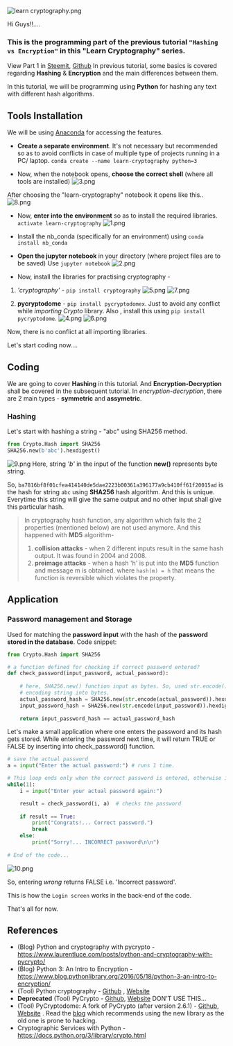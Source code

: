 ![learn cryptography.png](https://res.cloudinary.com/hpiynhbhq/image/upload/v1514338762/m5ifbwspszd0v2ggzvkg.png)

Hi Guys!!....

### This is the programming part of the previous tutorial ```"Hashing vs Encryption"``` in this **"Learn Cryptography"** series.

View Part 1 in [Steemit](https://steemit.com/utopian-io/@abhi3700/learn-cryptography-1-hashing-vs-encryption), [Github](https://github.com/abhi3700/My_Learning_Cryptography-Concepts/blob/master/Basics/1_Hashing_vs_Encryption.md)
In previous tutorial, some basics is covered regarding **Hashing** & **Encryption** and the main differences between them.

In this tutorial, we will be programming using **Python** for hashing any text with different hash algorithms.

## Tools Installation
We will be using [Anaconda](https://anaconda.org/) for accessing the features.
* **Create a separate environment**. It's not necessary but recommended so as to avoid conflicts in case of multiple type of projects running in a PC/ laptop.
```conda create --name learn-cryptography python=3```

* Now, when the notebook opens, **choose the correct shell** (where all tools are installed)
![3.png](https://res.cloudinary.com/hpiynhbhq/image/upload/v1514440688/cqqyfg8xnwpl6t6yppcx.png)

After choosing the "learn-cryptography" notebook it opens like this..
![8.png](https://res.cloudinary.com/hpiynhbhq/image/upload/v1514446363/sjbgykftpford828e6px.png)

* Now, **enter into the environment** so as to install the required libraries.
```activate learn-cryptography```
![1.png](https://res.cloudinary.com/hpiynhbhq/image/upload/v1514340029/pbehpltggcklkrwqw7kn.png)

* Install the nb_conda (specifically for an environment) using 
```conda install nb_conda```

* **Open the jupyter notebook** in your directory (where project files are to be saved)
Use ```jupyter notebook```
![2.png](https://res.cloudinary.com/hpiynhbhq/image/upload/v1514440641/dhavtbakldc99rosrfwf.png)


* Now, install the libraries for practising cryptography - 
1. *'cryptography'* - ```pip install cryptography```
![5.png](https://res.cloudinary.com/hpiynhbhq/image/upload/v1514445842/n5kupoexrgzl0b36ecq9.png)
![7.png](https://res.cloudinary.com/hpiynhbhq/image/upload/v1514446120/iytvf3f0bbzohtjhaswj.png)

2. **pycryptodome** - ```pip install pycryptodomex```. Just to avoid any conflict while *importing Crypto* library. Also , install this using ```pip install pycryptodome```.
![4.png](https://res.cloudinary.com/hpiynhbhq/image/upload/v1514445814/i0xn5r9umgbnsstgevsw.png)
![6.png](https://res.cloudinary.com/hpiynhbhq/image/upload/v1514445977/xxpntxjaqrfhxqrbf9nq.png)

Now, there is no conflict at all importing libraries. 

Let's start coding now....

## Coding
We are going to cover **Hashing** in this tutorial. And **Encryption-Decryption** shall be covered in the subsequent tutorial. In *encryption-decryption*, there are 2 main types - **symmetric** and **assymetric**. 

### Hashing
Let's start with hashing a string - "abc" using SHA256 method.
```python
from Crypto.Hash import SHA256
SHA256.new(b'abc').hexdigest()
```
![9.png](https://res.cloudinary.com/hpiynhbhq/image/upload/v1514449997/n3dacts9uqm4wieswsnu.png)
Here, string *'b'* in the input of the function **new()** represents byte string.

So, ```ba7816bf8f01cfea414140de5dae2223b00361a396177a9cb410ff61f20015ad``` is the hash for string ```abc``` using **SHA256** hash algorithm. And this is unique. Everytime this string will give the same output and no other input shall give this particular hash.

> In cryptography hash function,  any algorithm which fails the 2 properties (mentioned below) are not used anymore. And this happened with **MD5** algorithm-
> 1. **collision attacks** -  when 2 different inputs result in the same hash output. It was found in 2004 and 2008.
> 2. **preimage attacks** - when a hash 'h' is put into the **MD5** function and message m is obtained. where ```hash(m) = h``` that means the function is reversible which violates the property.

## Application
### Password management and Storage
Used for matching the **password input** with the hash of the **password stored in the database**.
Code snippet:
```python
from Crypto.Hash import SHA256

# a function defined for checking if correct password entered?
def check_password(input_password, actual_password):
    
    # here, SHA256.new() function input as bytes. So, used str.encode() function for 
    # encoding string into bytes.
    actual_password_hash = SHA256.new(str.encode(actual_password)).hexdigest() # hash of actual password
    input_password_hash = SHA256.new(str.encode(input_password)).hexdigest() # hash of input password
    
    return input_password_hash == actual_password_hash
```
Let's make a small application where one enters the password and its hash gets stored.
While entering the password next time, it will return TRUE or FALSE by inserting into
check_password() function.
```python
# save the actual password
a = input("Enter the actual password:") # runs 1 time.

# This loop ends only when the correct password is entered, otherwise it continues.
while(1):
    i = input("Enter your actual password again:")

    result = check_password(i, a)  # checks the password
    
    if result == True:
        print("Congrats!... Correct password.")
        break
    else:
        print("Sorry!... INCORRECT password\n\n")
    
# End of the code...
```
![10.png](https://res.cloudinary.com/hpiynhbhq/image/upload/v1514467424/febgnmjmokydf8v0onqr.png)

So, entering *wrong* returns FALSE i.e. 'Incorrect password'.

This is how the ```Login screen``` works in the back-end of the code.

That's all for now.

## References
* (Blog) Python and cryptography with pycrypto - https://www.laurentluce.com/posts/python-and-cryptography-with-pycrypto/
* (Blog) Python 3: An Intro to Encryption - https://www.blog.pythonlibrary.org/2016/05/18/python-3-an-intro-to-encryption/
* (Tool) Python cryptography - [Github](https://github.com/pyca/cryptography) , [Website](https://cryptography.io/en/latest/)
* **Deprecated** (Tool) PyCrypto - [Github](https://github.com/dlitz/pycrypto), [Website](https://www.dlitz.net/software/pycrypto/) DON'T USE THIS...
* (Tool) PyCryptodome: A fork of PyCrypto (after version 2.6.1) - [Github](https://github.com/Legrandin/pycryptodome), [Website](https://pycryptodome.readthedocs.io/en/latest/) . Read the [blog](https://blog.sqreen.io/stop-using-pycrypto-use-pycryptodome/) which recommends using the new library as the old one is prone to hacking.
* Cryptographic Services with Python - https://docs.python.org/3/library/crypto.html
